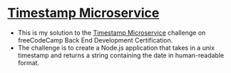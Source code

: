 
# [Timestamp Microservice](https://www.freecodecamp.org/learn/apis-and-microservices/apis-and-microservices-projects/timestamp-microservice)

- This is my solution to the [Timestamp Microservice](https://www.freecodecamp.org/learn/apis-and-microservices/apis-and-microservices-projects/timestamp-microservice) challenge on freeCodeCamp Back End Development Certification.
- The challenge is to create a Node.js application that takes in a unix timestamp and returns a string containing the date in human-readable format.

